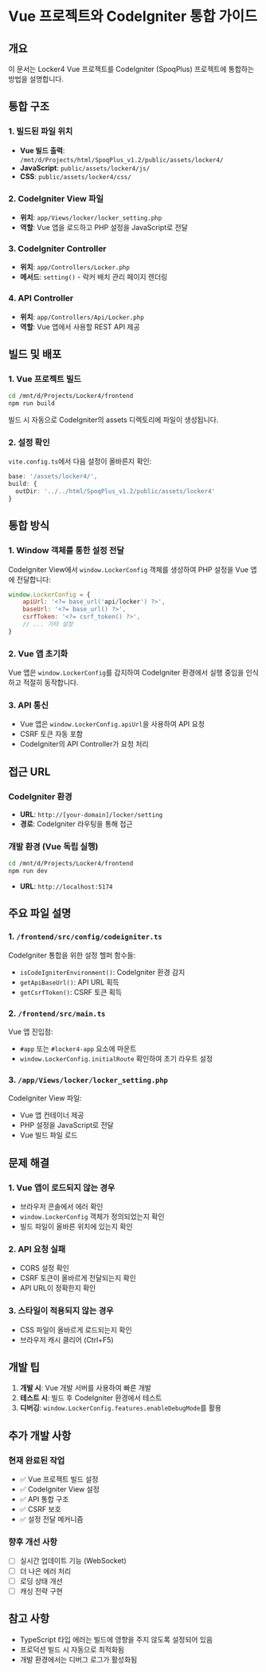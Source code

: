 # Vue 프로젝트와 CodeIgniter 통합 가이드

## 개요
이 문서는 Locker4 Vue 프로젝트를 CodeIgniter (SpoqPlus) 프로젝트에 통합하는 방법을 설명합니다.

## 통합 구조

### 1. 빌드된 파일 위치
- **Vue 빌드 출력**: `/mnt/d/Projects/html/SpoqPlus_v1.2/public/assets/locker4/`
- **JavaScript**: `public/assets/locker4/js/`
- **CSS**: `public/assets/locker4/css/`

### 2. CodeIgniter View 파일
- **위치**: `app/Views/locker/locker_setting.php`
- **역할**: Vue 앱을 로드하고 PHP 설정을 JavaScript로 전달

### 3. CodeIgniter Controller
- **위치**: `app/Controllers/Locker.php`
- **메서드**: `setting()` - 락커 배치 관리 페이지 렌더링

### 4. API Controller
- **위치**: `app/Controllers/Api/Locker.php`
- **역할**: Vue 앱에서 사용할 REST API 제공

## 빌드 및 배포

### 1. Vue 프로젝트 빌드
```bash
cd /mnt/d/Projects/Locker4/frontend
npm run build
```

빌드 시 자동으로 CodeIgniter의 assets 디렉토리에 파일이 생성됩니다.

### 2. 설정 확인
`vite.config.ts`에서 다음 설정이 올바른지 확인:
```typescript
base: '/assets/locker4/',
build: {
  outDir: '../../html/SpoqPlus_v1.2/public/assets/locker4'
}
```

## 통합 방식

### 1. Window 객체를 통한 설정 전달
CodeIgniter View에서 `window.LockerConfig` 객체를 생성하여 PHP 설정을 Vue 앱에 전달합니다:

```javascript
window.LockerConfig = {
    apiUrl: '<?= base_url('api/locker') ?>',
    baseUrl: '<?= base_url() ?>',
    csrfToken: '<?= csrf_token() ?>',
    // ... 기타 설정
}
```

### 2. Vue 앱 초기화
Vue 앱은 `window.LockerConfig`를 감지하여 CodeIgniter 환경에서 실행 중임을 인식하고 적절히 동작합니다.

### 3. API 통신
- Vue 앱은 `window.LockerConfig.apiUrl`을 사용하여 API 요청
- CSRF 토큰 자동 포함
- CodeIgniter의 API Controller가 요청 처리

## 접근 URL

### CodeIgniter 환경
- **URL**: `http://[your-domain]/locker/setting`
- **경로**: CodeIgniter 라우팅을 통해 접근

### 개발 환경 (Vue 독립 실행)
```bash
cd /mnt/d/Projects/Locker4/frontend
npm run dev
```
- **URL**: `http://localhost:5174`

## 주요 파일 설명

### 1. `/frontend/src/config/codeigniter.ts`
CodeIgniter 통합을 위한 설정 헬퍼 함수들:
- `isCodeIgniterEnvironment()`: CodeIgniter 환경 감지
- `getApiBaseUrl()`: API URL 획득
- `getCsrfToken()`: CSRF 토큰 획득

### 2. `/frontend/src/main.ts`
Vue 앱 진입점:
- `#app` 또는 `#locker4-app` 요소에 마운트
- `window.LockerConfig.initialRoute` 확인하여 초기 라우트 설정

### 3. `/app/Views/locker/locker_setting.php`
CodeIgniter View 파일:
- Vue 앱 컨테이너 제공
- PHP 설정을 JavaScript로 전달
- Vue 빌드 파일 로드

## 문제 해결

### 1. Vue 앱이 로드되지 않는 경우
- 브라우저 콘솔에서 에러 확인
- `window.LockerConfig` 객체가 정의되었는지 확인
- 빌드 파일이 올바른 위치에 있는지 확인

### 2. API 요청 실패
- CORS 설정 확인
- CSRF 토큰이 올바르게 전달되는지 확인
- API URL이 정확한지 확인

### 3. 스타일이 적용되지 않는 경우
- CSS 파일이 올바르게 로드되는지 확인
- 브라우저 캐시 클리어 (Ctrl+F5)

## 개발 팁

1. **개발 시**: Vue 개발 서버를 사용하여 빠른 개발
2. **테스트 시**: 빌드 후 CodeIgniter 환경에서 테스트
3. **디버깅**: `window.LockerConfig.features.enableDebugMode`를 활용

## 추가 개발 사항

### 현재 완료된 작업
- ✅ Vue 프로젝트 빌드 설정
- ✅ CodeIgniter View 설정
- ✅ API 통합 구조
- ✅ CSRF 보호
- ✅ 설정 전달 메커니즘

### 향후 개선 사항
- [ ] 실시간 업데이트 기능 (WebSocket)
- [ ] 더 나은 에러 처리
- [ ] 로딩 상태 개선
- [ ] 캐싱 전략 구현

## 참고 사항
- TypeScript 타입 에러는 빌드에 영향을 주지 않도록 설정되어 있음
- 프로덕션 빌드 시 자동으로 최적화됨
- 개발 환경에서는 디버그 로그가 활성화됨